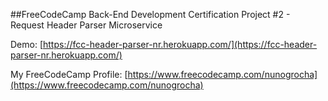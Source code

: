 ##FreeCodeCamp Back-End Development Certification Project #2 - Request Header Parser Microservice

Demo: [https://fcc-header-parser-nr.herokuapp.com/](https://fcc-header-parser-nr.herokuapp.com/)

My FreeCodeCamp Profile: [https://www.freecodecamp.com/nunogrocha](https://www.freecodecamp.com/nunogrocha)

